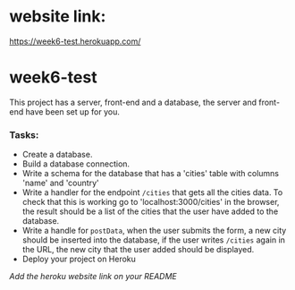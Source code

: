 # website link:
https://week6-test.herokuapp.com/

# week6-test

This project has a server, front-end and a database, the server and front-end have been set up for you.

### Tasks:
- Create a database.
- Build a database connection.
- Write a schema for the database that has a 'cities' table with columns 'name' and 'country'
- Write a handler for the endpoint `/cities` that gets all the cities data. To check that this is working go to 'localhost:3000/cities'  in the browser, the result should be a list of the cities that the user have added to the database.
- Write a handle for `postData`, when the user submits the form, a new city should be inserted into the database, if the user writes `/cities` again in the URL, the new city that the user added should be displayed.
- Deploy your project on Heroku

*Add the heroku website link on your README*
